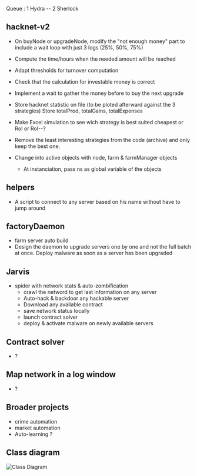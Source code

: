 Queue : 1 Hydra -- 2 Sherlock

## hacknet-v2

* On buyNode or upgradeNode, modify the "not enough money" part to include a wait loop with just 3 logs (25%, 50%, 75%) 
* Compute the time/hours when the needed amount will be reached


* Adapt thresholds for turnover computation
* Check that the calculation for investable money is correct
* Implement a wait to gather the money before to buy the next upgrade


* Store hacknet statistic on file (to be ploted afterward against the 3 strategies) Store totalProd, totalGains, totalExpenses
* Make Excel simulation to see wich strategy is best suited cheapest or RoI or RoI--?


* Remove the least interesting strategies from the code (archive) and only keep the best one.


* Change into active objects with node, farm & farmManager objects
  * At instanciation, pass ns as global variable of the objects


## helpers

* A script to connect to any server based on his name without have to jump around


## factoryDaemon

* farm server auto build
* Design the daemon to upgrade servers one by one and not the full batch at once.
Deploy malware as soon as a server has been upgraded

  
## Jarvis

* spider with network stats & auto-zombification
  - crawl the netword to get last information on any server
  - Auto-hack & backdoor any hackable server
  - Download any available contract
  - save network status locally
  - launch contract solver
  - deploy & activate malware on newly available servers

    
## Contract solver

* ?


## Map network in a log window

* ?


## Broader projects

* crime automation
* market automation
* Auto-learning ?

## Class diagram
![Class Diagram](http://www.plantuml.com/plantuml/proxy?cache=no&src=https://raw.githubusercontent.com/Desvart/bitburner/main/assets/classdiagram.iuml)
